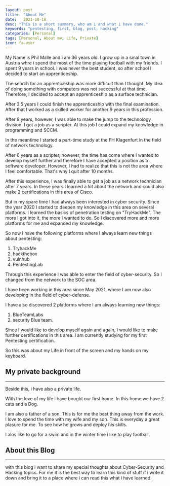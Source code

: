 ```yaml
---
layout: post
title:  "About Me"
date:   2021-10-18
desc: "This is a short summary, who am i and what i have done."
keywords: "pentesting, first, blog, post, hacking"
categories: [Personal]
tags: [Personal, About me, Life, Private]
icon: fa-user
---
```


My Name is Phil Malle and i am 36 years old. I grow up in a smal town in Austria whre i spend the most of the time playing football with my friends. 
I spent 9 years in school. I was never the best student, so after school I decided to start an apprenticeship. 

The search for an apprenticeship was more difficult than I thought. My idea of doing something with computers was not successful at that time. 
Therefore, I decided to accept an apprenticeship as a surface technician. 

After 3.5 years I could finish the apprenticeship with the final examination. 
After that I worked as a skilled worker for another 9 years in this profession. 

After 9 years, however, I was able to make the jump to the technology division. 
I got a job as a scripter. At this job I could expand my knowledge in programming and SCCM. 

In the meantime I started a part-time study at the FH Klagenfurt in the field of network technology. 

After 6 years as a scripter, however, the time has come where I wanted to develop myself further and therefore I have accepted a 
position as a software developer. However, I had to realize that this is not the area where I feel comfortable. That's why I quit after 10 months. 

After this experience, I was finally able to get a job as a network technician after 7 years. In these years I learned a lot 
about the network and could also make 2 certifications in this area of Cisco. 

But in my spare time I had always been interested in cyber security. Since the year 2020 I started to deepen my knowledge in this 
area on several platforms. I learned the basics of penetration testing on "TryHackMe". The more I got into it, the more I wanted to do. 
So I discovered more and more platforms for me and expanded my knowledge. 

So now I have the following platforms where I always learn new things about pentesting:
1. TryhackMe
2. hackthebox
3. vulnhub
4. PentestingLab

Through this experience I was able to enter the field of cyber-security. So I changed from the network to the SOC area. 

I have been working in this area since May 2021, where I am now also developing in the field of cyber-defense. 

I have also discovered 2 platforms where I am always learning new things: 
1. BlueTeamLabs
2. security Blue team. 

Since I would like to develop myself again and again, I would like to make further certifications in this area. 
I am currently studying for my first Pentesting certification. 

So this was about my Life in front of the screen and my hands on my keyboard.



## My private background 
---

Beside this, i have also a private life. 

With the love of my life i have bought our first home. In this home we have 2 cats and a Dog. 

I am also a father of a son. This is for me the best thing away from the work. I love to spend the time with my wife and my son. 
This is everyday a great plasure for me. To see how he grows and deploy his skills. 

I alos like to go for a swim and in the winter time i like to play football. 


## About this Blog
---

with this blog i want to share my special thoughts about Cyber-Security and Hacking topics. For me it is the best way to learn this kind of stuff 
if i write it down and bring it to a place where i can read this what i have learned. 



